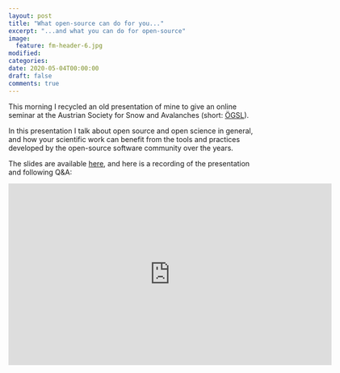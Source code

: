```yaml
---
layout: post
title: "What open-source can do for you..."
excerpt: "...and what you can do for open-source"
image:
  feature: fm-header-6.jpg
modified:
categories:
date: 2020-05-04T00:00:00
draft: false
comments: true
---
```


This morning I recycled an old presentation of mine to give an online seminar
at the Austrian Society for Snow and Avalanches (short: [ÖGSL](https://www.oegsl.at/)).

In this presentation I talk about open source and open science in general,
and how your scientific work can benefit from the tools and practices developed
by the open-source software community over the years.

The slides are available [here](http://fabienmaussion.info/oegsl_pres_os), and
here is a recording of the presentation and following Q&A:

<iframe src="https://player.vimeo.com/video/414727777" width="640" height="360" frameborder="0" allow="autoplay; fullscreen" allowfullscreen></iframe>
